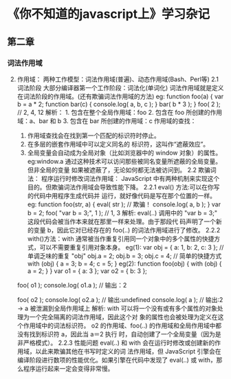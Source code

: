 # 《你不知道的javascript上》学习杂记
## 第二章
### 词法作用域
2. 作用域： 两种工作模型：词法作用域(普遍)、动态作用域(Bash、Perl等)
 2.1 词法阶段
  大部分编译器第一个工作阶段：词法化(单词化)
  词法作用域就是定义在词法阶段的作用域。(还有欺骗词法作用域的方法)
  eg:
     function foo(a) {
      var b = a * 2;
      function bar(c) { 
        console.log( a, b, c ); 
      }
      bar( b * 3 ); 
     }
     foo( 2 ); // 2, 4, 12
     解析：
       1. 包含在整个全局作用域：foo
       2. 包含在 foo 所创建的作用域：a、bar 和 b
       3. 包含在 bar 所创建的作用域：c
  作用域的查找：
    1. 作用域查找会在找到第一个匹配的标识符时停止。
    2. 在多层的嵌套作用域中可以定义同名的 标识符，这叫作“遮蔽效应”。
    3. 全局变量会自动成为全局对象（比如浏览器中的 window 对象）的属性。eg:window.a  通过这种技术可以访问那些被同名变量所遮蔽的全局变量。但非全局的变量 如果被遮蔽了，无论如何都无法被访问到。
 2.2 欺骗词法：
      程序运行时修改词法作用域：
          JavaScript 中有两种机制来实现这个目的。但欺骗词法作用域会导致性能下降。
  2.2.1 
      eval() 方法:可以在你写的代码中用程序生成代码并 运行，就好像代码是写在那个位置的一样。
        eg:
           function foo(str, a) { 
             eval( str ); // 欺骗！ console.log( a, b );
              }
           var b = 2; 
           foo( "var b = 3;", 1 ); // 1, 3
        解析: eval(..) 调用中的 "var b = 3;" 这段代码会被当作本来就在那里一样来处理。由于那段代 码声明了一个新的变量 b，因此它对已经存在的 foo(..) 的词法作用域进行了修改。
  2.2.2 with()方法：with 通常被当作重复引用同一个对象中的多个属性的快捷方式，可以不需要重复引用对象本身。
   eg(1):
      var obj = {
        a: 1,
        b: 2,
        c: 3 
      };
      // 单调乏味的重复 "obj"
      obj.a = 2;
      obj.b = 3;
      obj.c = 4;
      // 简单的快捷方式
      with (obj) { 
        a = 3;
        b = 4; 
        c = 5; 
      } 
   eg(2):
    function foo(obj) {
      with (obj) { 
        a = 2; 
      } 
    }
    var o1 = { a: 3 };
    var o2 = { b: 3 };

    foo( o1 ); 
    console.log( o1.a ); // 输出：2 

    foo( o2 ); 
    console.log( o2.a ); // 输出:undefined 
    console.log( a );    // 输出:2 -> a 被泄漏到全局作用域上
  解析:
    with 可以将一个没有或有多个属性的对象处理为一个完全隔离的词法作用域，因此这个对 象的属性也会被处理为定义在这个作用域中的词法标识符。
    o2 的作用域、foo(..) 的作用域和全局作用域中都没有找到标识符 a，因此当 a＝2 执行 时，自动创建了一个全局变量（因为是非严格模式）。
  2.2.3 性能问题
    eval(..) 和 with 会在运行时修改或创建新的作用域，以此来欺骗其他在书写时定义的词 法作用域，但 JavaScript 引擎会在编译阶段进行数项的性能优化。如果引擎在代码中发现了 eval(..) 或 with，那么程序运行起来一定会变得非常慢。